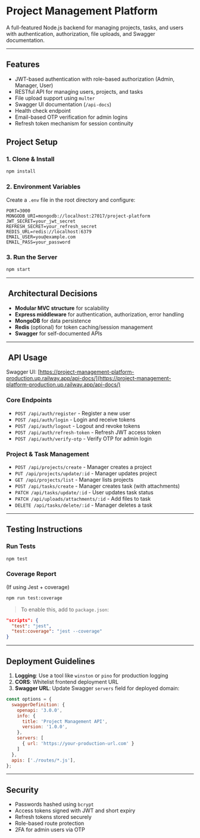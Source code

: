 # Project Management Platform

A full-featured Node.js backend for managing projects, tasks, and users with authentication, authorization, file uploads, and Swagger documentation.

---

## Features

- JWT-based authentication with role-based authorization (Admin, Manager, User)
- RESTful API for managing users, projects, and tasks
- File upload support using `multer`
- Swagger UI documentation (`/api-docs`)
- Health check endpoint
- Email-based OTP verification for admin logins
- Refresh token mechanism for session continuity

## Project Setup

### 1. Clone & Install

```bash
npm install
```

### 2. Environment Variables

Create a `.env` file in the root directory and configure:

```env
PORT=3000
MONGODB_URI=mongodb://localhost:27017/project-platform
JWT_SECRET=your_jwt_secret
REFRESH_SECRET=your_refresh_secret
REDIS_URL=redis://localhost:6379
EMAIL_USER=you@example.com
EMAIL_PASS=your_password
```

### 3. Run the Server

```bash
npm start
```

---

##  Architectural Decisions

- **Modular MVC structure** for scalability
- **Express middleware** for authentication, authorization, error handling
- **MongoDB** for data persistence
- **Redis** (optional) for token caching/session management
- **Swagger** for self-documented APIs

---

##  API Usage

Swagger UI: [https://project-management-platform-production.up.railway.app/api-docs/](https://project-management-platform-production.up.railway.app/api-docs/)

### Core Endpoints

- `POST /api/auth/register` - Register a new user
- `POST /api/auth/login` - Login and receive tokens
- `POST /api/auth/logout` - Logout and revoke tokens
- `POST /api/auth/refresh-token` - Refresh JWT access token
- `POST /api/auth/verify-otp` - Verify OTP for admin login

### Project & Task Management

- `POST /api/projects/create` - Manager creates a project
- `PUT /api/projects/update/:id` - Manager updates project
- `GET /api/projects/list` - Manager lists projects
- `POST /api/tasks/create` - Manager creates task (with attachments)
- `PATCH /api/tasks/update/:id` - User updates task status
- `PATCH /api/uploads/attachments/:id` - Add files to task
- `DELETE /api/tasks/delete/:id` - Manager deletes a task

---

## Testing Instructions

### Run Tests

```bash
npm test
```

### Coverage Report

(If using Jest + coverage)

```bash
npm run test:coverage
```

> To enable this, add to `package.json`:

```json
"scripts": {
  "test": "jest",
  "test:coverage": "jest --coverage"
}
```

---

## Deployment Guidelines

1. **Logging**: Use a tool like `winston` or `pino` for production logging
2. **CORS**: Whitelist frontend deployment URL
3. **Swagger URL**: Update Swagger `servers` field for deployed domain:

```js
const options = {
  swaggerDefinition: {
    openapi: '3.0.0',
    info: {
      title: 'Project Management API',
      version: '1.0.0',
    },
    servers: [
      { url: 'https://your-production-url.com' }
    ]
  },
  apis: ['./routes/*.js'],
};
```

---

## Security

- Passwords hashed using `bcrypt`
- Access tokens signed with JWT and short expiry
- Refresh tokens stored securely
- Role-based route protection
- 2FA for admin users via OTP

